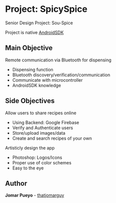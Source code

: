 # Project: SpicySpice 
Senior Design Project: Sou-Spice

Project is native [AndroidSDK](https://developer.android.com/studio/index.html)

## Main Objective
Remote communication via Bluetooth for dispensing 
*	Dispensing function 
*	Bluetooth discovery/verification/communication 
*	Communicate with microcontroller 
*	AndroidSDK knowledge

## Side Objectives
Allow users to share recipes online 
*	Using Backend: Google Firebase 
*	Verify and Authenticate users 
*	Store/upload images/data 
*	Create and search recipes of your own

Artisticly design the app  
*	Photoshop: Logos/Icons 
*	Proper use of color schemes 
*	Easy to the eye 

## Author
**Jomar Pueyo** - [thatjomarguy](https://github.com/thatjomarguy)
